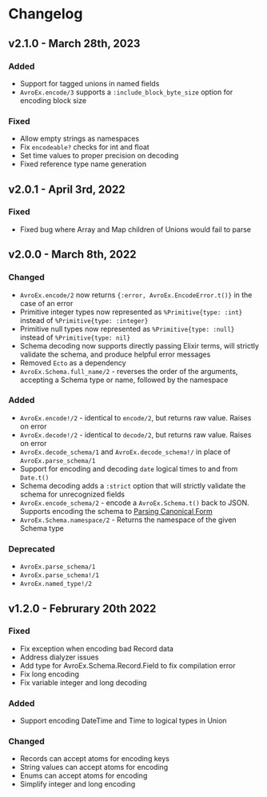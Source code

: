 # Changelog

## v2.1.0 - March 28th, 2023

### Added

- Support for tagged unions in named fields
- `AvroEx.encode/3` supports a `:include_block_byte_size` option for encoding block size

### Fixed

- Allow empty strings as namespaces
- Fix `encodeable?` checks for int and float
- Set time values to proper precision on decoding
- Fixed reference type name generation

## v2.0.1 - April 3rd, 2022

### Fixed

- Fixed bug where Array and Map children of Unions would fail to parse

## v2.0.0 - March 8th, 2022

### Changed

- `AvroEx.encode/2` now returns `{:error, AvroEx.EncodeError.t()}` in the case of an error
- Primitive integer types now represented as `%Primitive{type: :int}` instead of `%Primitive{type: :integer}`
- Primitive null types now represented as `%Primitive{type: :null}` instead of `%Primitive{type: nil}`
- Schema decoding now supports directly passing Elixir terms, will strictly validate the schema, and produce helpful error messages
- Removed `Ecto` as a dependency
- `AvroEx.Schema.full_name/2` - reverses the order of the arguments, accepting a Schema type or name, followed by the namespace

### Added

- `AvroEx.encode!/2` - identical to `encode/2`, but returns raw value. Raises on error
- `AvroEx.decode!/2` - identical to `decode/2`, but returns raw value. Raises on error
- `AvroEx.decode_schema/1` and `AvroEx.decode_schema!/` in place of `AvroEx.parse_schema/1`
- Support for encoding and decoding `date` logical times to and from `Date.t()`
- Schema decoding adds a `:strict` option that will strictly validate the schema for unrecognized fields
- `AvroEx.encode_schema/2` - encode a `AvroEx.Schema.t()` back to JSON. Supports encoding the schema to [Parsing Canonical Form](https://avro.apache.org/docs/current/spec.html#Parsing+Canonical+Form+for+Schemas)
- `AvroEx.Schema.namespace/2` - Returns the namespace of the given Schema type

### Deprecated

- `AvroEx.parse_schema/1`
- `AvroEx.parse_schema!/1`
- `AvroEx.named_type!/2`

## v1.2.0 - Februrary 20th 2022

### Fixed

- Fix exception when encoding bad Record data
- Address dialyzer issues
- Add type for AvroEx.Schema.Record.Field to fix compilation error
- Fix long encoding
- Fix variable integer and long decoding

### Added

- Support encoding DateTime and Time to logical types in Union

### Changed

- Records can accept atoms for encoding keys
- String values can accept atoms for encoding
- Enums can accept atoms for encoding
- Simplify integer and long encoding

